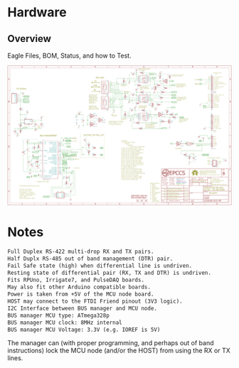 # Hardware

## Overview

Eagle Files, BOM, Status, and how to Test.

![Schematic](https://raw.githubusercontent.com/epccs/RPUadpt/master/Hardware/14226,Schematic.png "RPUadpt Schematic")

# Notes

```
Full Duplex RS-422 multi-drop RX and TX pairs.
Half Duplx RS-485 out of band management (DTR) pair.
Fail Safe state (high) when differential line is undriven.
Resting state of differential pair (RX, TX and DTR) is undriven.
Fits RPUno, Irrigate7, and PulseDAQ boards.
May also fit other Arduino compatible boards.
Power is taken from +5V of the MCU node board.
HOST may connect to the FTDI Friend pinout (3V3 logic).
I2C Interface between BUS manager and MCU node.  
BUS manager MCU type: ATmega328p
BUS manager MCU clock: 8MHz internal
BUS manager MCU Voltage: 3.3V (e.g. IOREF is 5V)
```

The manager can (with proper programming, and perhaps out of band instructions) lock the MCU node (and/or the HOST) from using the RX or TX lines.   